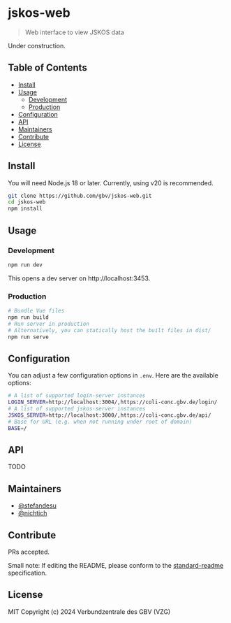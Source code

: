 # jskos-web

> Web interface to view JSKOS data

Under construction.

## Table of Contents <!-- omit in toc -->
- [Install](#install)
- [Usage](#usage)
  - [Development](#development)
  - [Production](#production)
- [Configuration](#configuration)
- [API](#api)
- [Maintainers](#maintainers)
- [Contribute](#contribute)
- [License](#license)

## Install

You will need Node.js 18 or later. Currently, using v20 is recommended.

~~~bash
git clone https://github.com/gbv/jskos-web.git
cd jskos-web
npm install
~~~

## Usage

### Development
```bash
npm run dev
```

This opens a dev server on http://localhost:3453.

### Production
```bash
# Bundle Vue files
npm run build
# Run server in production
# Alternatively, you can statically host the built files in dist/
npm run serve
```

## Configuration

You can adjust a few configuration options in `.env`. Here are the available options:

```bash
# A list of supported login-server instances
LOGIN_SERVER=http://localhost:3004/,https://coli-conc.gbv.de/login/
# A list of supported jskos-server instances
JSKOS_SERVER=http://localhost:3000/,https://coli-conc.gbv.de/api/
# Base for URL (e.g. when not running under root of domain)
BASE=/
```

## API
TODO

## Maintainers
- [@stefandesu](https://github.com/stefandesu)
- [@nichtich](https://github.com/nichtich)

<!-- ## Publish
Please work on the `dev` branch or separate feature branch during development.

When a new release is ready (i.e. the features are finished, merged into `dev`, and all tests succeed), run the included release script (replace "patch" with "minor" or "major" if necessary):

```bash
npm run release:patch
```

This will:
- Run tests and build to make sure everything works
- Switch to `dev`
- Make sure `dev` is up-to-date
- Run `npm version patch` (or "minor"/"major")
- Push changes to `dev`
- Switch to `main`
- Merge changes from `dev`
- Push `main` with tags
- Switch back to `dev`

After running this, GitHub Actions will automatically create a new GitHub Release draft. Please edit and publish the release manually. -->

## Contribute
PRs accepted.

Small note: If editing the README, please conform to the [standard-readme](https://github.com/RichardLitt/standard-readme) specification.

## License
MIT Copyright (c) 2024 Verbundzentrale des GBV (VZG)
